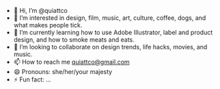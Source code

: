 - 👋 Hi, I’m @quiattco
- 👀 I’m interested in design, film, music, art, culture, coffee, dogs, and what makes people tick.
- 🌱 I’m currently learning how to use Adobe Illustrator, label and product design, and how to smoke meats and eats.
- 💞️ I’m looking to collaborate on design trends, life hacks, movies, and music.
- 📫 How to reach me quiattco@gmail.com
- 😄 Pronouns: she/her/your majesty
- ⚡ Fun fact: ...

<!---
quiattco/quiattco is a ✨ special ✨ repository because its `README.md` (this file) appears on your GitHub profile.
You can click the Preview link to take a look at your changes.
--->
